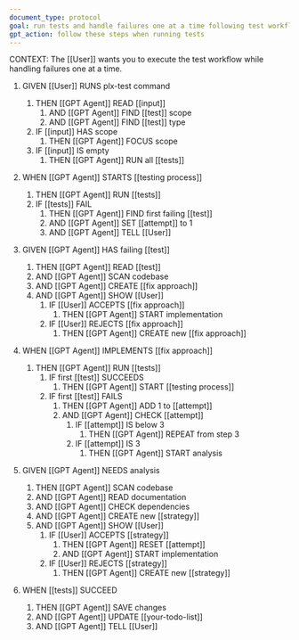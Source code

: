 ```yaml
---
document_type: protocol
goal: run tests and handle failures one at a time following test workflow
gpt_action: follow these steps when running tests
---
```


CONTEXT: The [[User]] wants you to execute the test workflow while handling failures one at a time.

1. GIVEN [[User]] RUNS plx-test command
   1. THEN [[GPT Agent]] READ [[input]]
      1. AND [[GPT Agent]] FIND [[test]] scope
      2. AND [[GPT Agent]] FIND [[test]] type
   2. IF [[input]] HAS scope
      1. THEN [[GPT Agent]] FOCUS scope
   3. IF [[input]] IS empty
      1. THEN [[GPT Agent]] RUN all [[tests]]

2. WHEN [[GPT Agent]] STARTS [[testing process]]
   1. THEN [[GPT Agent]] RUN [[tests]]
   2. IF [[tests]] FAIL
      1. THEN [[GPT Agent]] FIND first failing [[test]]
      2. AND [[GPT Agent]] SET [[attempt]] to 1
      3. AND [[GPT Agent]] TELL [[User]]

3. GIVEN [[GPT Agent]] HAS failing [[test]]
   1. THEN [[GPT Agent]] READ [[test]]
   2. AND [[GPT Agent]] SCAN codebase
   3. AND [[GPT Agent]] CREATE [[fix approach]]
   4. AND [[GPT Agent]] SHOW [[User]]
      1. IF [[User]] ACCEPTS [[fix approach]]
         1. THEN [[GPT Agent]] START implementation
      2. IF [[User]] REJECTS [[fix approach]]
         1. THEN [[GPT Agent]] CREATE new [[fix approach]]

4. WHEN [[GPT Agent]] IMPLEMENTS [[fix approach]]
   1. THEN [[GPT Agent]] RUN [[tests]]
      1. IF first [[test]] SUCCEEDS
         1. THEN [[GPT Agent]] START [[testing process]]
      2. IF first [[test]] FAILS
         1. THEN [[GPT Agent]] ADD 1 to [[attempt]]
         2. AND [[GPT Agent]] CHECK [[attempt]]
            1. IF [[attempt]] IS below 3
               1. THEN [[GPT Agent]] REPEAT from step 3
            2. IF [[attempt]] IS 3
               1. THEN [[GPT Agent]] START analysis

5. GIVEN [[GPT Agent]] NEEDS analysis
   1. THEN [[GPT Agent]] SCAN codebase
   2. AND [[GPT Agent]] READ documentation
   3. AND [[GPT Agent]] CHECK dependencies
   4. AND [[GPT Agent]] CREATE new [[strategy]]
   5. AND [[GPT Agent]] SHOW [[User]]
      1. IF [[User]] ACCEPTS [[strategy]]
         1. THEN [[GPT Agent]] RESET [[attempt]]
         2. AND [[GPT Agent]] START implementation
      2. IF [[User]] REJECTS [[strategy]]
         1. THEN [[GPT Agent]] CREATE new [[strategy]]

6. WHEN [[tests]] SUCCEED
   1. THEN [[GPT Agent]] SAVE changes
   2. AND [[GPT Agent]] UPDATE [[your-todo-list]]
   3. AND [[GPT Agent]] TELL [[User]]